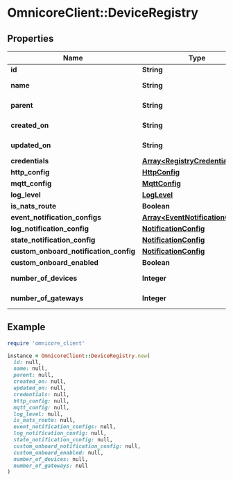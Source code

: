 # OmnicoreClient::DeviceRegistry

## Properties

| Name | Type | Description | Notes |
| ---- | ---- | ----------- | ----- |
| **id** | **String** |  |  |
| **name** | **String** |  | [optional][readonly] |
| **parent** | **String** |  | [optional][readonly] |
| **created_on** | **String** |  | [optional][readonly] |
| **updated_on** | **String** |  | [optional][readonly] |
| **credentials** | [**Array&lt;RegistryCredential&gt;**](RegistryCredential.md) |  | [optional] |
| **http_config** | [**HttpConfig**](HttpConfig.md) |  | [optional] |
| **mqtt_config** | [**MqttConfig**](MqttConfig.md) |  | [optional] |
| **log_level** | [**LogLevel**](LogLevel.md) |  | [optional] |
| **is_nats_route** | **Boolean** |  | [optional] |
| **event_notification_configs** | [**Array&lt;EventNotificationConfig&gt;**](EventNotificationConfig.md) |  | [optional] |
| **log_notification_config** | [**NotificationConfig**](NotificationConfig.md) |  | [optional] |
| **state_notification_config** | [**NotificationConfig**](NotificationConfig.md) |  | [optional] |
| **custom_onboard_notification_config** | [**NotificationConfig**](NotificationConfig.md) |  | [optional] |
| **custom_onboard_enabled** | **Boolean** |  | [optional] |
| **number_of_devices** | **Integer** |  | [optional][readonly] |
| **number_of_gateways** | **Integer** |  | [optional][readonly] |

## Example

```ruby
require 'omnicore_client'

instance = OmnicoreClient::DeviceRegistry.new(
  id: null,
  name: null,
  parent: null,
  created_on: null,
  updated_on: null,
  credentials: null,
  http_config: null,
  mqtt_config: null,
  log_level: null,
  is_nats_route: null,
  event_notification_configs: null,
  log_notification_config: null,
  state_notification_config: null,
  custom_onboard_notification_config: null,
  custom_onboard_enabled: null,
  number_of_devices: null,
  number_of_gateways: null
)
```

